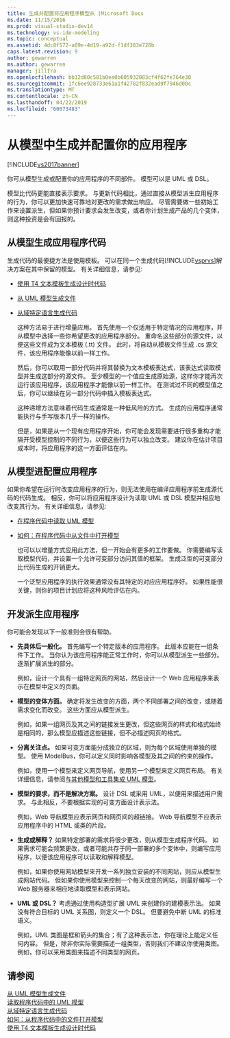 ```yaml
---
title: 生成并配置将应用程序模型从 |Microsoft Docs
ms.date: 11/15/2016
ms.prod: visual-studio-dev14
ms.technology: vs-ide-modeling
ms.topic: conceptual
ms.assetid: 4dc8f572-a09e-4d19-a92d-f1df383e728b
caps.latest.revision: 9
author: gewarren
ms.author: gewarren
manager: jillfra
ms.openlocfilehash: bb12d80c581b0ea0b605932083cf4f62fe764e30
ms.sourcegitcommit: 1fc6ee928733e61a1f42782f832ead9f7946d00c
ms.translationtype: MT
ms.contentlocale: zh-CN
ms.lasthandoff: 04/22/2019
ms.locfileid: "60073483"
---
```

# <a name="generate-and-configure-your-app-from-models"></a>从模型中生成并配置你的应用程序
[!INCLUDE[vs2017banner](../includes/vs2017banner.md)]

你可从模型生成或配置你的应用程序的不同部件。 模型可以是 UML 或 DSL。  
  
 模型比代码更能直接表示要求。 与更新代码相比，通过直接从模型派生应用程序的行为，你可以更加快速可靠地对更改的需求做出响应。 尽管需要做一些初始工作来设置派生，但如果你预计要求会发生改变，或者你计划生成产品的几个变体，则这种投资是会有回报的。  
  
## <a name="generating-the-code-of-your-application-from-a-model"></a>从模型生成应用程序代码  
 生成代码的最便捷方法是使用模板。 可以在同一个生成代码[!INCLUDE[vsprvs](../includes/vsprvs-md.md)]解决方案在其中保留的模型。 有关详细信息，请参见:  
  
- [使用 T4 文本模板生成设计时代码](../modeling/design-time-code-generation-by-using-t4-text-templates.md)  
  
- [从 UML 模型生成文件](../modeling/generate-files-from-a-uml-model.md)  
  
- [从域特定语言生成代码](../modeling/generating-code-from-a-domain-specific-language.md)  
  
  这种方法易于进行增量应用。 首先使用一个仅适用于特定情况的应用程序，并从模型中选择一些你希望更改的应用程序部分。 重命名这些部分的源文件，以便这些文件成为文本模板 (.tt) 文件。 此时，将自动从模板文件生成 .cs 源文件，该应用程序能像以前一样工作。  
  
  然后，你可以取用一部分代码并将其替换为文本模板表达式，该表达式读取模型并生成这部分的源文件。 至少模型的一个值应生成原始源，这样你才能再次运行该应用程序，该应用程序才能像以前一样工作。 在测试过不同的模型值之后，你可以继续在另一部分代码中插入模板表达式。  
  
  这种递增方法意味着代码生成通常是一种低风险的方式。 生成的应用程序通常能执行与手写版本几乎一样的操作。  
  
  但是，如果是从一个现有应用程序开始，你可能会发现需要进行很多重构才能隔开受模型控制的不同行为，以便这些行为可以独立改变。 建议你在估计项目成本时，将应用程序的这一方面评估在内。  
  
## <a name="configuring-your-application-from-a-model"></a>从模型进配置应用程序  
 如果你希望在运行时改变应用程序的行为，则无法使用在编译应用程序前生成源代码的代码生成。 相反，你可以将应用程序设计为读取 UML 或 DSL 模型并相应地改变其行为。 有关详细信息，请参见:  
  
- [在程序代码中读取 UML 模型](../modeling/read-a-uml-model-in-program-code.md)  
  
- [如何：在程序代码中从文件中打开模型](../modeling/how-to-open-a-model-from-file-in-program-code.md)  
  
  也可以以增量方式应用此方法，但一开始会有更多的工作要做。 你需要编写读取模型代码，并设置一个允许可变部分访问其值的框架。 生成泛型的可变部分比代码生成的开销更大。  
  
  一个泛型应用程序的执行效果通常没有其特定的对应应用程序好。 如果性能很关键，则你的项目计划应将这种风险评估在内。  
  
## <a name="developing-a-derived-application"></a>开发派生应用程序  
 你可能会发现以下一般准则会很有帮助。  
  
- **先具体后一般化。** 首先编写一个特定版本的应用程序。 此版本应能在一组条件下工作。 当你认为该应用程序能正常工作时，你可以从模型派生一些部分。 逐渐扩展派生的部分。  
  
     例如，设计一个具有一组特定网页的网站，然后设计一个 Web 应用程序来表示在模型中定义的页面。  
  
- **模型的变体方面。** 确定将发生改变的方面，两个不同部署之间的改变，或随着需求变化而改变。 这些方面应从模型派生。  
  
     例如，如果一组网页及其之间的链接发生更改，但这些网页的样式和格式始终是相同的，那么模型应描述这些链接，但不必描述网页的格式。  
  
- **分离关注点。** 如果可变方面能分成独立的区域，则为每个区域使用单独的模型。 使用 ModelBus，你可以定义同时影响各模型及其之间的约束的操作。  
  
     例如，使用一个模型来定义网页导航，使用另一个模型来定义网页布局。 有关详细信息，请参阅[与其他模型和工具集成 UML 模型](../modeling/integrate-uml-models-with-other-models-and-tools.md)。  
  
- **模型的要求，而不是解决方案。** 设计 DSL 或采用 UML，以便用来描述用户需求。 与此相反，不要根据实现的可变方面设计表示法。  
  
     例如，Web 导航模型应表示网页和网页间的超链接。 Web 导航模型不应表示应用程序中的 HTML 或类的片段。  
  
- **生成或解释？** 如果特定部署的需求将很少更改，则从模型生成程序代码。 如果需求可能会频繁更改，或者可能共存于同一部署的多个变体中，则编写应用程序，以便该应用程序可以读取和解释模型。  
  
     例如，如果你使用网站模型来开发一系列独立安装的不同网站，则应从模型生成网站代码。 但如果你使用模型来控制一个每天改变的网站，则最好编写一个 Web 服务器来相应地读取模型和表示网站。  
  
- **UML 或 DSL？** 考虑通过使用构造型扩展 UML 来创建你的建模表示法。 如果没有符合目标的 UML 关系图，则定义一个 DSL。 但要避免中断 UML 的标准语义。  
  
     例如，UML 类图是框和箭头的集合；有了这种表示法，你在理论上能定义任何内容。 但是，除非你实际需要描述一组类型，否则我们不建议你使用类图。 例如，你可以采用类图来描述不同类型的网页。  
  
## <a name="see-also"></a>请参阅  
 [从 UML 模型生成文件](../modeling/generate-files-from-a-uml-model.md)   
 [读取程序代码中的 UML 模型](../modeling/read-a-uml-model-in-program-code.md)   
 [从域特定语言生成代码](../modeling/generating-code-from-a-domain-specific-language.md)   
 [如何：从程序代码中的文件打开模型](../modeling/how-to-open-a-model-from-file-in-program-code.md)   
 [使用 T4 文本模板生成设计时代码](../modeling/design-time-code-generation-by-using-t4-text-templates.md)
